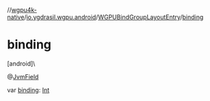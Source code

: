 //[wgpu4k-native](../../../index.md)/[io.ygdrasil.wgpu.android](../index.md)/[WGPUBindGroupLayoutEntry](index.md)/[binding](binding.md)

# binding

[android]\

@[JvmField](https://kotlinlang.org/api/core/kotlin-stdlib/kotlin.jvm/-jvm-field/index.html)

var [binding](binding.md): [Int](https://kotlinlang.org/api/core/kotlin-stdlib/kotlin/-int/index.html)